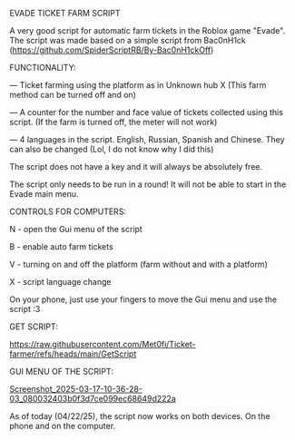 EVADE TICKET FARM SCRIPT

A very good script for automatic farm tickets in the Roblox game "Evade". The script was made based on a simple script from Bac0nH1ck (https://github.com/SpiderScriptRB/By-Bac0nH1ckOff)

FUNCTIONALITY:

— Ticket farming using the platform as in Unknown hub X (This farm method can be turned off and on) 

— A counter for the number and face value of tickets collected using this script. (If the farm is turned off, the meter will not work) 

— 4 languages in the script. English, Russian, Spanish and Chinese. They can also be changed (Lol, I do not know why I did this) 

The script does not have a key and it will always be absolutely free. 

The script only needs to be run in a round! It will not be able to start in the Evade main menu. 

CONTROLS FOR COMPUTERS:

N - open the Gui menu of the script

B - enable auto farm tickets

V - turning on and off the platform (farm without and with a platform)

X - script language change

On your phone, just use your fingers to move the Gui menu and use the script :3

GET SCRIPT:

https://raw.githubusercontent.com/Met0fi/Ticket-farmer/refs/heads/main/GetScript

GUI MENU OF THE SCRIPT:

[Screenshot_2025-03-17-10-36-28-03_080032403b0f3d7ce099ec68649d222a](https://github.com/user-attachments/assets/082e8145-b770-42c5-b5db-2a1cca6525fa)

As of today (04/22/25), the script now works on both devices. On the phone and on the computer.


